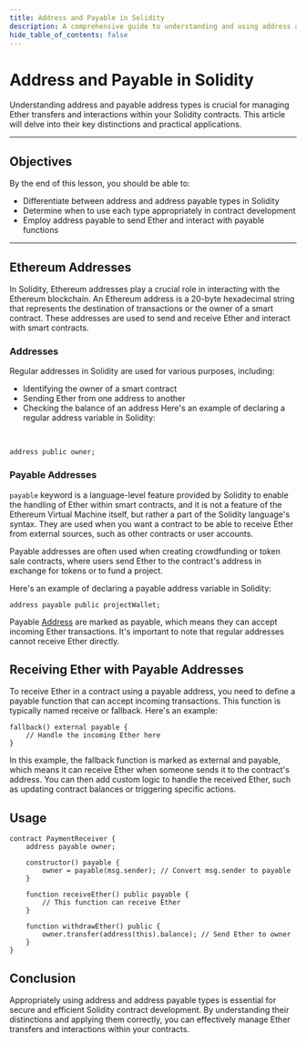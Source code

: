 ```yaml
---
title: Address and Payable in Solidity
description: A comprehensive guide to understanding and using address and payable address types in Solidity.
hide_table_of_contents: false
---
```


# Address and Payable in Solidity 

Understanding address and payable address types is crucial for managing Ether transfers and interactions within your Solidity contracts. This article will delve into their key distinctions and practical applications.

---

## Objectives

By the end of this lesson, you should be able to:

- Differentiate between address and address payable types in Solidity
- Determine when to use each type appropriately in contract development
- Employ address payable to send Ether and interact with payable functions

---

## Ethereum Addresses

In Solidity, Ethereum addresses play a crucial role in interacting with the Ethereum blockchain. An Ethereum address is a 20-byte hexadecimal string that represents the destination of transactions or the owner of a smart contract. These addresses are used to send and receive Ether and interact with smart contracts.

### Addresses

Regular addresses in Solidity are used for various purposes, including:

- Identifying the owner of a smart contract
- Sending Ether from one address to another
- Checking the balance of an address
  Here's an example of declaring a regular address variable in Solidity:

<br />

```solidity
address public owner;
```

### Payable Addresses

`payable` keyword is a language-level feature provided by Solidity to enable the handling of Ether within smart contracts, and it is not a feature of the Ethereum Virtual Machine itself, but rather a part of the Solidity language's syntax. They are used when you want a contract to be able to receive Ether from external sources, such as other contracts or user accounts.

Payable addresses are often used when creating crowdfunding or token sale contracts, where users send Ether to the contract's address in exchange for tokens or to fund a project.

Here's an example of declaring a payable address variable in Solidity:

```solidity
address payable public projectWallet;
```

Payable [Address] are marked as payable, which means they can accept incoming Ether transactions. It's important to note that regular addresses cannot receive Ether directly.

## Receiving Ether with Payable Addresses

To receive Ether in a contract using a payable address, you need to define a payable function that can accept incoming transactions. This function is typically named receive or fallback. Here's an example:

```solidity
fallback() external payable {
    // Handle the incoming Ether here
}
```

In this example, the fallback function is marked as external and payable, which means it can receive Ether when someone sends it to the contract's address. You can then add custom logic to handle the received Ether, such as updating contract balances or triggering specific actions.

## Usage

```solidity
contract PaymentReceiver {
    address payable owner;

    constructor() payable {
        owner = payable(msg.sender); // Convert msg.sender to payable
    }

    function receiveEther() public payable {
        // This function can receive Ether
    }

    function withdrawEther() public {
        owner.transfer(address(this).balance); // Send Ether to owner
    }
}
```

## Conclusion

Appropriately using address and address payable types is essential for secure and efficient Solidity contract development. By understanding their distinctions and applying them correctly, you can effectively manage Ether transfers and interactions within your contracts.

[Address]: https://docs.soliditylang.org/en/latest/types.html#address
